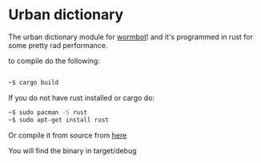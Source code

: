 # Urban dictionary

The urban dictionary module for [wormbot](https://github.com/ibabushkin/wormbot)! and it's programmed in rust for some pretty rad performance.

to compile do the following:

```sh

~$ cargo build

```

If you do not have rust installed or cargo do:

```sh
~$ sudo pacman -S rust
~$ sudo apt-get install rust
```
Or compile it from source from [here](https://static.rust-lang.org/dist/rust-1.3.0-x86_64-unknown-linux-gnu.tar.gz)

You will find the binary in target/debug
